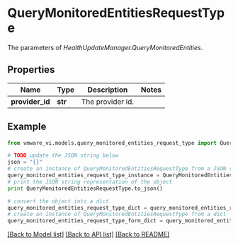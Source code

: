 # QueryMonitoredEntitiesRequestType

The parameters of *HealthUpdateManager.QueryMonitoredEntities*. 

## Properties
Name | Type | Description | Notes
------------ | ------------- | ------------- | -------------
**provider_id** | **str** | The provider id.  | 

## Example

```python
from vmware_vi.models.query_monitored_entities_request_type import QueryMonitoredEntitiesRequestType

# TODO update the JSON string below
json = "{}"
# create an instance of QueryMonitoredEntitiesRequestType from a JSON string
query_monitored_entities_request_type_instance = QueryMonitoredEntitiesRequestType.from_json(json)
# print the JSON string representation of the object
print QueryMonitoredEntitiesRequestType.to_json()

# convert the object into a dict
query_monitored_entities_request_type_dict = query_monitored_entities_request_type_instance.to_dict()
# create an instance of QueryMonitoredEntitiesRequestType from a dict
query_monitored_entities_request_type_form_dict = query_monitored_entities_request_type.from_dict(query_monitored_entities_request_type_dict)
```
[[Back to Model list]](../README.md#documentation-for-models) [[Back to API list]](../README.md#documentation-for-api-endpoints) [[Back to README]](../README.md)


